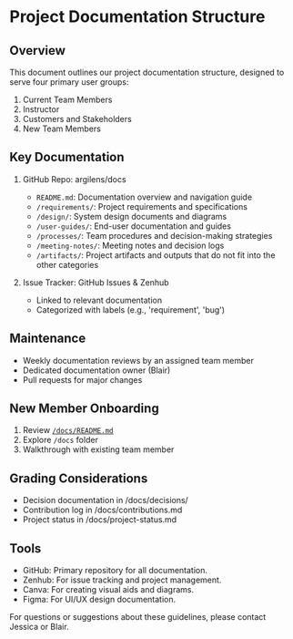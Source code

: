 # Project Documentation Structure

## Overview
This document outlines our project documentation structure, designed to serve four primary user groups:
1. Current Team Members
2. Instructor
3. Customers and Stakeholders
4. New Team Members

## Key Documentation

1. GitHub Repo: argilens/docs
   - `README.md`: Documentation overview and navigation guide
   - `/requirements/`: Project requirements and specifications
   - `/design/`: System design documents and diagrams
   - `/user-guides/`: End-user documentation and guides
   - `/processes/`: Team procedures and decision-making strategies
   - `/meeting-notes/`: Meeting notes and decision logs
   - `/artifacts/`: Project artifacts and outputs that do not fit into the other categories

2. Issue Tracker: GitHub Issues & Zenhub
   - Linked to relevant documentation
   - Categorized with labels (e.g., 'requirement', 'bug')

## Maintenance
- Weekly documentation reviews by an assigned team member
- Dedicated documentation owner (Blair)
- Pull requests for major changes

## New Member Onboarding
1. Review [`/docs/README.md`](README.md)
2. Explore `/docs` folder
3. Walkthrough with existing team member

## Grading Considerations
- Decision documentation in /docs/decisions/
- Contribution log in /docs/contributions.md
- Project status in /docs/project-status.md

## Tools
- GitHub: Primary repository for all documentation.
- Zenhub: For issue tracking and project management.
- Canva: For creating visual aids and diagrams.
- Figma: For UI/UX design documentation.

For questions or suggestions about these guidelines, please contact Jessica or Blair.